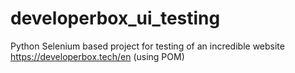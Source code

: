 # developerbox_ui_testing
Python Selenium based project for testing of an incredible website https://developerbox.tech/en (using POM)
